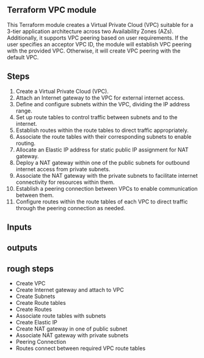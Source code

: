 ## Terraform VPC module

This Terraform module creates a Virtual Private Cloud (VPC) suitable for a 3-tier application architecture across two Availability Zones (AZs). Additionally, it supports VPC peering based on user requirements. If the user specifies an acceptor VPC ID, the module will establish VPC peering with the provided VPC. Otherwise, it will create VPC peering with the default VPC.

## Steps

1. Create a Virtual Private Cloud (VPC).
2. Attach an Internet gateway to the VPC for external internet access.
3. Define and configure subnets within the VPC, dividing the IP address range.
4. Set up route tables to control traffic between subnets and to the internet.
5. Establish routes within the route tables to direct traffic appropriately.
6. Associate the route tables with their corresponding subnets to enable routing.
7. Allocate an Elastic IP address for static public IP assignment for NAT gateway.
8. Deploy a NAT gateway within one of the public subnets for outbound internet access from private subnets.
9. Associate the NAT gateway with the private subnets to facilitate internet connectivity for resources within them.
10. Establish a peering connection between VPCs to enable communication between them.
11. Configure routes within the route tables of each VPC to direct traffic through the peering connection as needed.

## Inputs



## outputs



## rough steps

- Create VPC
- Create Internet gateway and attach to VPC
- Create Subnets
- Create Route tables
- Create Routes
- Associate route tables with subnets
- Create Elastic IP
- Create NAT gateway in one of public subnet
- Associate NAT gateway with private subnets
- Peering Connection
- Routes connect between required VPC route tables